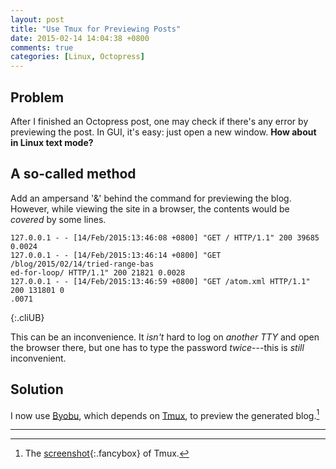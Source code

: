 ```yaml
---
layout: post
title: "Use Tmux for Previewing Posts"
date: 2015-02-14 14:04:38 +0800
comments: true
categories: [Linux, Octopress]
---
```


Problem
---

After I finished an Octopress post, one may check if there's any error
by previewing the post.  In GUI, it's easy: just open a new window.
**How about in Linux text mode?**

A so-called method
---

Add an ampersand '&' behind the command for previewing the blog.
However, while viewing the site in a browser, the contents would be
*covered* by some lines.

    127.0.0.1 - - [14/Feb/2015:13:46:08 +0800] "GET / HTTP/1.1" 200 39685 0.0024
    127.0.0.1 - - [14/Feb/2015:13:46:14 +0800] "GET /blog/2015/02/14/tried-range-bas
    ed-for-loop/ HTTP/1.1" 200 21821 0.0028
    127.0.0.1 - - [14/Feb/2015:13:46:59 +0800] "GET /atom.xml HTTP/1.1" 200 131801 0
    .0071
{:.cliUB}

This can be an inconvenience.  It *isn't* hard to log on *another TTY*
and open the browser there, but one has to type the password
*twice*---this is *still* inconvenient.

Solution
---

I now use [Byobu], which depends on [Tmux], to preview the generated
blog.[^fig]

---
[^fig]: The [screenshot]{:.fancybox} of Tmux.

[Byobu]: http://byobu.co "a free terminal multiplexer"
[Tmux]: http://tmux.sourceforge.net "a terminal multiplexer"
[screenshot]: /images/posts/Tmux/tmux.png "Tmux on Ubuntu"
